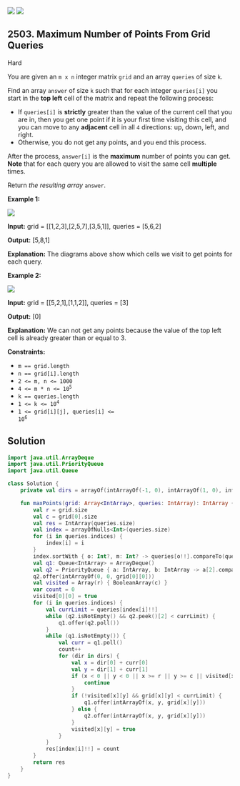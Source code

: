 [![](https://img.shields.io/github/stars/javadev/LeetCode-in-Kotlin?label=Stars&style=flat-square)](https://github.com/javadev/LeetCode-in-Kotlin)
[![](https://img.shields.io/github/forks/javadev/LeetCode-in-Kotlin?label=Fork%20me%20on%20GitHub%20&style=flat-square)](https://github.com/javadev/LeetCode-in-Kotlin/fork)

## 2503\. Maximum Number of Points From Grid Queries

Hard

You are given an `m x n` integer matrix `grid` and an array `queries` of size `k`.

Find an array `answer` of size `k` such that for each integer `queries[i]` you start in the **top left** cell of the matrix and repeat the following process:

*   If `queries[i]` is **strictly** greater than the value of the current cell that you are in, then you get one point if it is your first time visiting this cell, and you can move to any **adjacent** cell in all `4` directions: up, down, left, and right.
*   Otherwise, you do not get any points, and you end this process.

After the process, `answer[i]` is the **maximum** number of points you can get. **Note** that for each query you are allowed to visit the same cell **multiple** times.

Return _the resulting array_ `answer`.

**Example 1:**

![](https://assets.leetcode.com/uploads/2022/10/19/yetgriddrawio.png)

**Input:** grid = \[\[1,2,3],[2,5,7],[3,5,1]], queries = [5,6,2]

**Output:** [5,8,1]

**Explanation:** The diagrams above show which cells we visit to get points for each query.

**Example 2:**

![](https://assets.leetcode.com/uploads/2022/10/20/yetgriddrawio-2.png)

**Input:** grid = \[\[5,2,1],[1,1,2]], queries = [3]

**Output:** [0]

**Explanation:** We can not get any points because the value of the top left cell is already greater than or equal to 3.

**Constraints:**

*   `m == grid.length`
*   `n == grid[i].length`
*   `2 <= m, n <= 1000`
*   <code>4 <= m * n <= 10<sup>5</sup></code>
*   `k == queries.length`
*   <code>1 <= k <= 10<sup>4</sup></code>
*   <code>1 <= grid[i][j], queries[i] <= 10<sup>6</sup></code>

## Solution

```kotlin
import java.util.ArrayDeque
import java.util.PriorityQueue
import java.util.Queue

class Solution {
    private val dirs = arrayOf(intArrayOf(-1, 0), intArrayOf(1, 0), intArrayOf(0, -1), intArrayOf(0, 1))

    fun maxPoints(grid: Array<IntArray>, queries: IntArray): IntArray {
        val r = grid.size
        val c = grid[0].size
        val res = IntArray(queries.size)
        val index = arrayOfNulls<Int>(queries.size)
        for (i in queries.indices) {
            index[i] = i
        }
        index.sortWith { o: Int?, m: Int? -> queries[o!!].compareTo(queries[m!!]) }
        val q1: Queue<IntArray> = ArrayDeque()
        val q2 = PriorityQueue { a: IntArray, b: IntArray -> a[2].compareTo(b[2]) }
        q2.offer(intArrayOf(0, 0, grid[0][0]))
        val visited = Array(r) { BooleanArray(c) }
        var count = 0
        visited[0][0] = true
        for (i in queries.indices) {
            val currLimit = queries[index[i]!!]
            while (q2.isNotEmpty() && q2.peek()[2] < currLimit) {
                q1.offer(q2.poll())
            }
            while (q1.isNotEmpty()) {
                val curr = q1.poll()
                count++
                for (dir in dirs) {
                    val x = dir[0] + curr[0]
                    val y = dir[1] + curr[1]
                    if (x < 0 || y < 0 || x >= r || y >= c || visited[x][y]) {
                        continue
                    }
                    if (!visited[x][y] && grid[x][y] < currLimit) {
                        q1.offer(intArrayOf(x, y, grid[x][y]))
                    } else {
                        q2.offer(intArrayOf(x, y, grid[x][y]))
                    }
                    visited[x][y] = true
                }
            }
            res[index[i]!!] = count
        }
        return res
    }
}
```